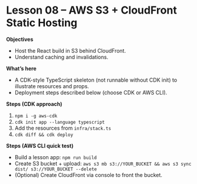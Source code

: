 # Lesson 08 – AWS S3 + CloudFront Static Hosting

**Objectives**
- Host the React build in S3 behind CloudFront.
- Understand caching and invalidations.

**What’s here**
- A CDK-style TypeScript skeleton (not runnable without CDK init) to illustrate resources and props.
- Deployment steps described below (choose CDK or AWS CLI).

**Steps (CDK approach)**
1. `npm i -g aws-cdk`
2. `cdk init app --language typescript`
3. Add the resources from `infra/stack.ts`
4. `cdk diff && cdk deploy`

**Steps (AWS CLI quick test)**
- Build a lesson app: `npm run build`
- Create S3 bucket + upload: `aws s3 mb s3://YOUR_BUCKET && aws s3 sync dist/ s3://YOUR_BUCKET --delete`
- (Optional) Create CloudFront via console to front the bucket.
